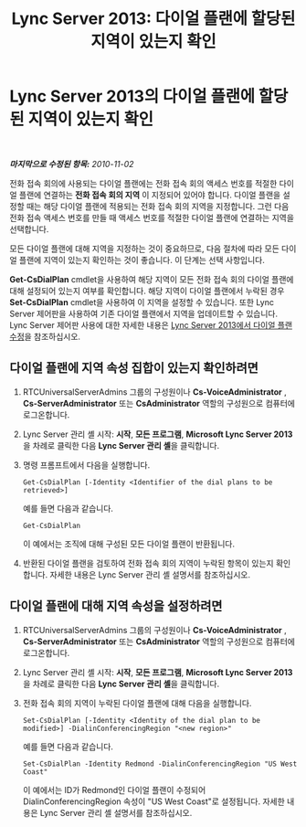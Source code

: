 ﻿---
title: 'Lync Server 2013: 다이얼 플랜에 할당된 지역이 있는지 확인'
TOCTitle: 다이얼 플랜에 할당된 지역이 있는지 확인
ms:assetid: 3da3a907-0dbf-4440-b12f-370f94dd4c17
ms:mtpsurl: https://technet.microsoft.com/ko-kr/library/Gg425903(v=OCS.15)
ms:contentKeyID: 49303398
ms.date: 08/10/2015
mtps_version: v=OCS.15
ms.translationtype: HT
---

# Lync Server 2013의 다이얼 플랜에 할당된 지역이 있는지 확인

 

_**마지막으로 수정된 항목:** 2010-11-02_

전화 접속 회의에 사용되는 다이얼 플랜에는 전화 접속 회의 액세스 번호를 적절한 다이얼 플랜에 연결하는 **전화 접속 회의 지역** 이 지정되어 있어야 합니다. 다이얼 플랜을 설정할 때는 해당 다이얼 플랜에 적용되는 전화 접속 회의 지역을 지정합니다. 그런 다음 전화 접속 액세스 번호를 만들 때 액세스 번호를 적절한 다이얼 플랜에 연결하는 지역을 선택합니다.

모든 다이얼 플랜에 대해 지역을 지정하는 것이 중요하므로, 다음 절차에 따라 모든 다이얼 플랜에 지역이 있는지 확인하는 것이 좋습니다. 이 단계는 선택 사항입니다.

**Get-CsDialPlan** cmdlet을 사용하여 해당 지역이 모든 전화 접속 회의 다이얼 플랜에 대해 설정되어 있는지 여부를 확인합니다. 해당 지역이 다이얼 플랜에서 누락된 경우 **Set-CsDialPlan** cmdlet을 사용하여 이 지역을 설정할 수 있습니다. 또한 Lync Server 제어판을 사용하여 기존 다이얼 플랜에서 지역을 업데이트할 수 있습니다. Lync Server 제어판 사용에 대한 자세한 내용은 [Lync Server 2013에서 다이얼 플랜 수정](lync-server-2013-modify-a-dial-plan.md)을 참조하십시오.

## 다이얼 플랜에 지역 속성 집합이 있는지 확인하려면

1.  RTCUniversalServerAdmins 그룹의 구성원이나 **Cs-VoiceAdministrator** , **Cs-ServerAdministrator** 또는 **CsAdministrator** 역할의 구성원으로 컴퓨터에 로그온합니다.

2.  Lync Server 관리 셸 시작: **시작**, **모든 프로그램**, **Microsoft Lync Server 2013**을 차례로 클릭한 다음 **Lync Server 관리 셸**을 클릭합니다.

3.  명령 프롬프트에서 다음을 실행합니다.
    
        Get-CsDialPlan [-Identity <Identifier of the dial plans to be retrieved>]
    
    예를 들면 다음과 같습니다.
    
        Get-CsDialPlan
    
    이 예에서는 조직에 대해 구성된 모든 다이얼 플랜이 반환됩니다.

4.  반환된 다이얼 플랜을 검토하여 전화 접속 회의 지역이 누락된 항목이 있는지 확인합니다. 자세한 내용은 Lync Server 관리 셸 설명서를 참조하십시오.

## 다이얼 플랜에 대해 지역 속성을 설정하려면

1.  RTCUniversalServerAdmins 그룹의 구성원이나 **Cs-VoiceAdministrator** , **Cs-ServerAdministrator** 또는 **CsAdministrator** 역할의 구성원으로 컴퓨터에 로그온합니다.

2.  Lync Server 관리 셸 시작: **시작**, **모든 프로그램**, **Microsoft Lync Server 2013**을 차례로 클릭한 다음 **Lync Server 관리 셸**을 클릭합니다.

3.  전화 접속 회의 지역이 누락된 다이얼 플랜에 대해 다음을 실행합니다.
    
        Set-CsDialPlan [-Identity <Identity of the dial plan to be modified>] -DialinConferencingRegion "<new region>"
    
    예를 들면 다음과 같습니다.
    
        Set-CsDialPlan -Identity Redmond -DialinConferencingRegion "US West Coast"
    
    이 예에서는 ID가 Redmond인 다이얼 플랜이 수정되어 DialinConferencingRegion 속성이 "US West Coast"로 설정됩니다. 자세한 내용은 Lync Server 관리 셸 설명서를 참조하십시오.

